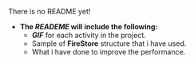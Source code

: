 There is no README yet!

- **The _READEME_ will include the following:**
  - **_GIF_** for each activity in the project.
  - Sample of **FireStore** structure that i have used.
  - What i have done to improve the performance.
